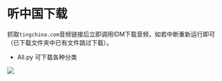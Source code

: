 # 听中国下载

抓取`tingchina.com`音频链接后立即调用IDM下载音频，如若中断重新运行即可（已下载文件夹中已有文件跳过下载）。

- All.py 可下载各种分类



![](img\1.gif)